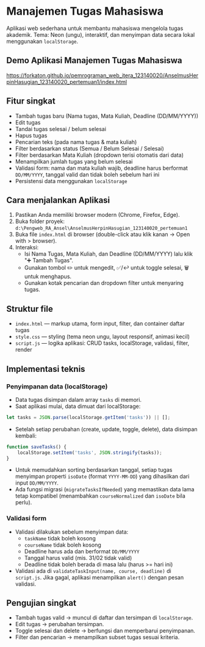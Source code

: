 # Manajemen Tugas Mahasiswa

Aplikasi web sederhana untuk membantu mahasiswa mengelola tugas akademik.
Tema: Neon (ungu), interaktif, dan menyimpan data secara lokal menggunakan `localStorage`.

## Demo Aplikasi Manajemen Tugas Mahasiswa 
https://forkaton.github.io/pemrograman_web_itera_123140020/AnselmusHerpinHasugian_123140020_pertemuan1/index.html

## Fitur singkat
- Tambah tugas baru (Nama tugas, Mata Kuliah, Deadline (DD/MM/YYYY))
- Edit tugas
- Tandai tugas selesai / belum selesai
- Hapus tugas
- Pencarian teks (pada nama tugas & mata kuliah)
- Filter berdasarkan status (Semua / Belum Selesai / Selesai)
- Filter berdasarkan Mata Kuliah (dropdown terisi otomatis dari data)
- Menampilkan jumlah tugas yang belum selesai
- Validasi form: nama dan mata kuliah wajib, deadline harus berformat `DD/MM/YYYY`, tanggal valid dan tidak boleh sebelum hari ini
- Persistensi data menggunakan `localStorage`

## Cara menjalankan Aplikasi 
1. Pastikan Anda memiliki browser modern (Chrome, Firefox, Edge).
2. Buka folder proyek: `d:\Pengweb_RA_Ansel\AnselmusHerpinHasugian_123140020_pertemuan1`
3. Buka file `index.html` di browser (double-click atau klik kanan → Open with > browser).
4. Interaksi:
	 - Isi Nama Tugas, Mata Kuliah, dan Deadline (DD/MM/YYYY) lalu klik "➕ Tambah Tugas".
	 - Gunakan tombol ✏️ untuk mengedit, ✅/↩️ untuk toggle selesai, 🗑️ untuk menghapus.
	 - Gunakan kotak pencarian dan dropdown filter untuk menyaring tugas.

## Struktur file
- `index.html` — markup utama, form input, filter, dan container daftar tugas
- `style.css` — styling (tema neon ungu, layout responsif, animasi kecil)
- `script.js` — logika aplikasi: CRUD tasks, localStorage, validasi, filter, render

## Implementasi teknis
### Penyimpanan data (localStorage)
- Data tugas disimpan dalam array `tasks` di memori.
- Saat aplikasi mulai, data dimuat dari localStorage:
```js
let tasks = JSON.parse(localStorage.getItem('tasks')) || [];
```
- Setelah setiap perubahan (create, update, toggle, delete), data disimpan kembali:
```js
function saveTasks() {
	localStorage.setItem('tasks', JSON.stringify(tasks));
}
```
- Untuk memudahkan sorting berdasarkan tanggal, setiap tugas menyimpan properti `isoDate` (format `YYYY-MM-DD`) yang dihasilkan dari input `DD/MM/YYYY`.
- Ada fungsi migrasi (`migrateTasksIfNeeded`) yang memastikan data lama tetap kompatibel (menambahkan `courseNormalized` dan `isoDate` bila perlu).

### Validasi form
- Validasi dilakukan sebelum menyimpan data:
	- `taskName` tidak boleh kosong
	- `courseName` tidak boleh kosong
	- Deadline harus ada dan berformat `DD/MM/YYYY`
	- Tanggal harus valid (mis. 31/02 tidak valid)
	- Deadline tidak boleh berada di masa lalu (harus >= hari ini)
- Validasi ada di `validateTaskInput(name, course, deadline)` di `script.js`. Jika gagal, aplikasi menampilkan `alert()` dengan pesan validasi.

## Pengujian singkat
- Tambah tugas valid → muncul di daftar dan tersimpan di `localStorage`.
- Edit tugas → perubahan tersimpan.
- Toggle selesai dan delete → berfungsi dan memperbarui penyimpanan.
- Filter dan pencarian → menampilkan subset tugas sesuai kriteria.



